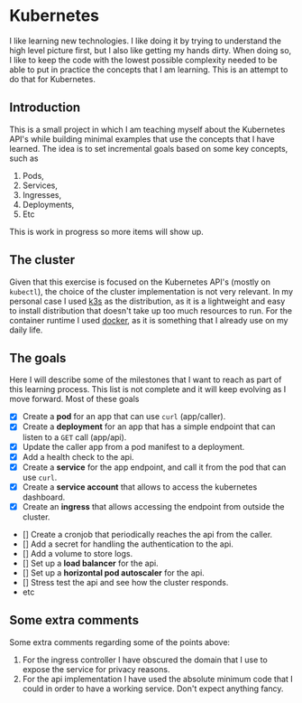 # Kubernetes

I like learning new technologies. I like doing it by trying to understand the high level picture first, but I also like getting my hands dirty. When doing so, I like to keep the code with the lowest possible complexity needed to be able to put in practice the concepts that I am learning. This is an attempt to do that for Kubernetes.


## Introduction

This is a small project in which I am teaching myself about the Kubernetes API's while building minimal examples that use the concepts that I have learned. The idea is to set incremental goals based on some key concepts, such as 

1. Pods,
2. Services,
3. Ingresses,
4. Deployments,
5. Etc

This is work in progress so more items will show up. 


## The cluster

Given that this exercise is focused on the Kubernetes API's (mostly on `kubectl`), the choice of the cluster implementation is not very relevant. In my personal case I used [k3s](https://k3s.io/) as the distribution, as it is a lightweight and easy to install distribution that doesn't take up too much resources to run. For the container runtime I used [docker](https://www.docker.com/), as it is something that I already use on my daily life.


## The goals

Here I will describe some of the milestones that I want to reach as part of this learning process. This list is not complete and it will keep evolving as I move forward. Most of these goals 

- [x] Create a **pod** for an app that can use `curl` (app/caller).
- [x] Create a **deployment** for an app that has a simple endpoint that can listen to a `GET` call (app/api).
- [x] Update the caller app from a pod manifest to a deployment.
- [x] Add a health check to the api.
- [x] Create a **service** for the app endpoint, and call it from the pod that can use `curl`.
- [x] Create a **service account** that allows to access the kubernetes dashboard.
- [x] Create an **ingress** that allows accessing the endpoint from outside the cluster.
- [] Create a cronjob that periodically reaches the api from the caller.
- [] Add a secret for handling the authentication to the api.
- [] Add a volume to store logs.
- [] Set up a **load balancer** for the api.
- [] Set up a **horizontal pod autoscaler** for the api.
- [] Stress test the api and see how the cluster responds.
- etc


## Some extra comments

Some extra comments regarding some of the points above:

1. For the ingress controller I have obscured the domain that I use to expose the service for privacy reasons.
2. For the api implementation I have used the absolute minimum code that I could in order to have a working service. Don't expect anything fancy.
